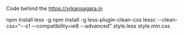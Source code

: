 Code behind the https://vrkansagara.in

npm install less -g
npm install -g less-plugin-clean-css
lessc --clean-css="--s1 --compatibility=ie8 --advanced" style.less style.min.css